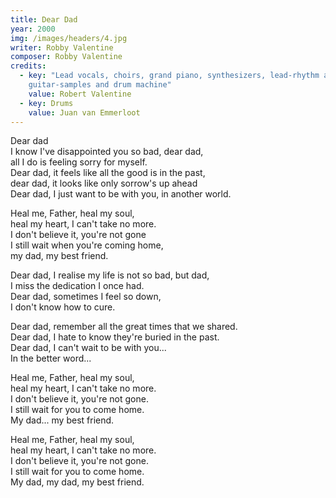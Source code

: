 ```yaml
---
title: Dear Dad
year: 2000
img: /images/headers/4.jpg
writer: Robby Valentine
composer: Robby Valentine
credits:
  - key: "Lead vocals, choirs, grand piano, synthesizers, lead-rhythm and acoustic guitars, bass
    guitar-samples and drum machine"
    value: Robert Valentine
  - key: Drums
    value: Juan van Emmerloot
---
```


<p>
Dear dad<br />
I know I've disappointed you so bad, dear dad,<br />
all I do is feeling sorry for myself.<br />
Dear dad, it feels like all the good is in the past,<br />
dear dad, it looks like only sorrow's up ahead<br />
Dear dad, I just want to be with you, in another world.</p>
</p>

<p>Heal me, Father, heal my soul,<br />
heal my heart, I can't take no more.<br />
I don't believe it, you're not gone<br />
I still wait when you're coming home,<br />
my dad, my best friend.</p>

<p>Dear dad, I realise my life is not so bad, but dad,<br />
I miss the dedication I once had. <br />
Dear dad, sometimes I feel so down,<br />
I don't know how to cure.</p>

<p>Dear dad, remember all the great times that we shared.<br />
Dear dad, I hate to know they're buried in the past.<br />
Dear dad, I can't wait to be with you...<br />
In the better word...</p>

<p>Heal me, Father, heal my soul,<br />
heal my heart, I can't take no more.<br />
I don't believe it, you're not gone.<br />
I still wait for you to come home.<br />
My dad... my best friend.</p>

<p>Heal me, Father, heal my soul,<br />
heal my heart, I can't take no more.<br />
I don't believe it, you're not gone.<br />
I still wait for you to come home.<br />
My dad, my dad, my best friend.</p>